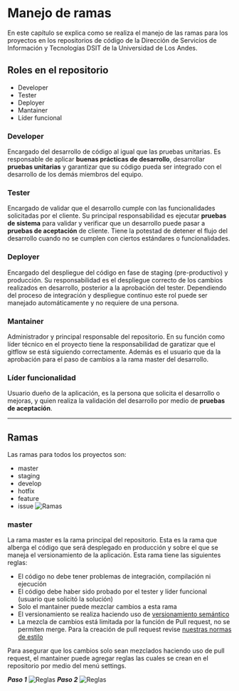 # Manejo de ramas
En este capítulo se explica como se realiza el manejo de las ramas para los proyectos en los repositorios de código de la Dirección de Servicios de Información y Tecnologías DSIT de la Universidad de Los Andes.

## Roles en el repositorio

* Developer
* Tester
* Deployer
* Mantainer
* Líder funcional

### Developer
Encargado del desarrollo de código al igual que las pruebas unitarias. Es responsable de aplicar **buenas prácticas de desarrollo**, desarrollar **pruebas unitarias** y garantizar que su código pueda ser integrado con el desarrollo de los demás miembros del equipo.

### Tester
Encargado de validar que el desarrollo cumple con las funcionalidades solicitadas por el cliente. Su principal responsabilidad es ejecutar **pruebas de sistema** para validar y verificar que un desarrollo puede pasar a **pruebas de aceptación** de cliente. Tiene la potestad de detener el flujo del desarrollo cuando no se cumplen con ciertos estándares o funcionalidades.

### Deployer
Encargado del despliegue del código en fase de staging (pre-productivo) y producción. Su responsabilidad es el despliegue correcto de los cambios realizados en desarrollo, posterior a la aprobación del tester. Dependiendo del proceso de integración y despliegue continuo este rol puede ser manejado automáticamente y no requiere de una persona.

### Mantainer
Administrador y principal responsable del repositorio. En su función como líder técnico en el proyecto tiene la responsabilidad de garatizar que el gitflow se está siguiendo correctamente. Además es el usuario que da la aprobación para el paso de cambios a la rama master del desarrollo.

### Líder funcionalidad
Usuario dueño de la aplicación, es la persona que solicita el desarrollo o mejoras, y quien realiza la validación del desarrollo por medio de **pruebas de aceptación**.

---

## Ramas

Las ramas para todos los proyectos son:

* master
* staging
* develop
* hotfix
* feature
* issue
![Ramas](../assets/img/branches.PNG "Ramas")


### master
La rama master es la rama principal del repositorio. Esta es la rama que alberga el código que será desplegado en producción y sobre el que se maneja el versionamiento de la aplicación. Esta rama tiene las siguientes reglas:
* El código no debe tener problemas de integración, compilación ni ejecución
* El código debe haber sido probado por el tester y líder funcional (usuario que solicitó la solución)
* Solo el mantainer puede mezclar cambios a esta rama
* El versionamiento se realiza haciendo uso de [versionamiento semántico](VERSIONING.md)
* La mezcla de cambios está limitada por la función de Pull request, no se permiten merge. Para la creación de pull request revise [nuestras normas de estilo](../style/PULL_REQUESTS.md)

Para asegurar que los cambios solo sean mezclados haciendo uso de pull request, el mantainer puede agregar reglas las cuales se crean en el repositorio por medio del menú settings.

**_Paso 1_**
![Reglas](../assets/img/rules_1.PNG "Agregando reglas paso 1")
**_Paso 2_**
![Reglas](../assets/img/rules_2.PNG "Agregando reglas paso 2")
